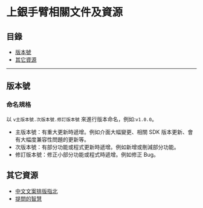 # 上銀手臂相關文件及資源

## 目錄

* [版本號](#版本號)
* [其它資源](#其它資源)

---

## 版本號

### 命名規格

以 `v主版本號.次版本號.修訂版本號` 來進行版本命名，例如:`v1.0.0`。

* 主版本號：有重大更新時遞增。例如介面大幅變更、相關 SDK 版本更新、會有大幅度兼容性問題的更新等。
* 次版本號：有部分功能或程式更新時遞增。例如新增或刪減部分功能。
* 修訂版本號：修正小部分功能或程式時遞增。例如修正 Bug。

## 其它資源

* [中文文案排版指北](https://github.com/sparanoid/chinese-copywriting-guidelines)
* [提問的智慧](https://github.com/ryanhanwu/How-To-Ask-Questions-The-Smart-Way)
